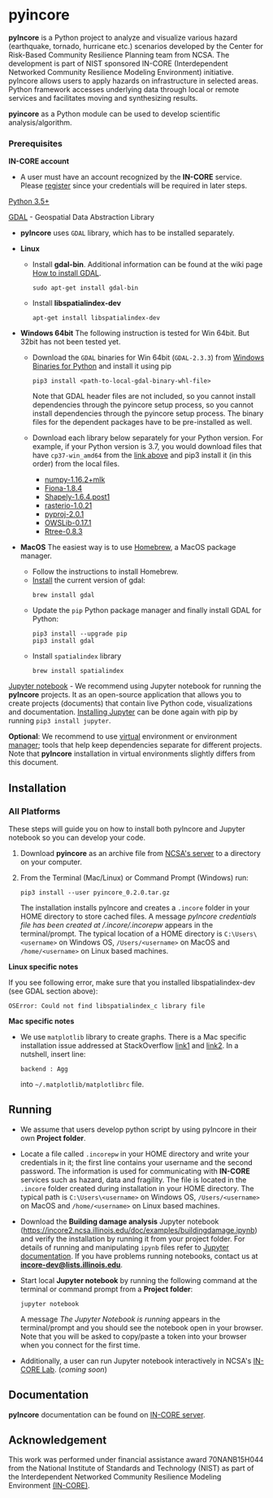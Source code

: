 # pyincore

**pyIncore** is a Python project to analyze and visualize various hazard (earthquake, tornado, hurricane etc.) 
scenarios developed by the Center for Risk-Based Community Resilience Planning team from NCSA. 
The development is part of NIST sponsored IN-CORE (Interdependent Networked Community Resilience Modeling 
Environment) initiative. pyIncore allows users to apply hazards on infrastructure in selected areas. 
Python framework accesses underlying data through local or remote services and facilitates moving and synthesizing 
results.
                      
**pyincore** as a Python module can be used to develop scientific analysis/algorithm.

### Prerequisites

**IN-CORE account**

- A user must have an account recognized by the **IN-CORE** service. Please [register](https://identity.ncsa.illinois.edu/register/UUMK36FU2M) 
since your credentials will be required in later steps.

[Python 3.5+](https://www.python.org)

[GDAL](https://www.gdal.org) - Geospatial Data Abstraction Library
    
- **pyIncore** uses `GDAL` library, which has to be installed separately.

- **Linux** 
    - Install **gdal-bin**. Additional information can be found  at the wiki page [How to install GDAL](https://github.com/domlysz/BlenderGIS/wiki/How-to-install-GDAL).
        ```
        sudo apt-get install gdal-bin
        ```
    - Install **libspatialindex-dev**
        ```
        apt-get install libspatialindex-dev
        ```

- **Windows 64bit**
    The following instruction is tested for Win 64bit. But 32bit has not been tested yet.
    - Download the `GDAL` binaries for Win 64bit (`GDAL-2.3.3`) from [Windows Binaries for Python](https://www.lfd.uci.edu/~gohlke/pythonlibs/#gdal) and install it using pip
        ```
        pip3 install <path-to-local-gdal-binary-whl-file>
        ```
        Note that GDAL header files are not included, so you cannot install dependencies through the pyincore setup process, 
        so you cannot install dependencies through the pyincore setup process. The binary files for the dependent packages 
        have to be pre-installed as well. 
    - Download each library below separately for your Python version. For example, if your Python version is 3.7, 
    you would download files that have `cp37-win_amd64` from the [link above](https://www.lfd.uci.edu/~gohlke/pythonlibs/) 
    and pip3 install it (in this order) from the local files.

        - [numpy-1.16.2+mlk](https://www.lfd.uci.edu/~gohlke/pythonlibs/#numpy)
        - [Fiona-1.8.4](https://www.lfd.uci.edu/~gohlke/pythonlibs/#fiona)
        - [Shapely-1.6.4.post1](https://www.lfd.uci.edu/~gohlke/pythonlibs/#shapely)
        - [rasterio-1.0.21](https://www.lfd.uci.edu/~gohlke/pythonlibs/#rasterio)
        - [pyproj-2.0.1](https://www.lfd.uci.edu/~gohlke/pythonlibs/#pyproj)
        - [OWSLib-0.17.1](https://www.lfd.uci.edu/~gohlke/pythonlibs/#owslib)
        - [Rtree-0.8.3](https://www.lfd.uci.edu/~gohlke/pythonlibs/#rtree)

- **MacOS**
    The easiest way is to use [Homebrew](https://brew.sh/), a MacOS package manager.
    - Follow the instructions to install Homebrew.
    - [Install](https://medium.com/@vascofernandes_13322/how-to-install-gdal-on-macos-6a76fb5e24a4) the current version of gdal:
        ```
        brew install gdal
        ```
    - Update the `pip` Python package manager and finally install GDAL for Python:
        ```
        pip3 install --upgrade pip
        pip3 install gdal
        ```
    - Install `spatialindex` library
        ```
        brew install spatialindex
        ```    
    
[Jupyter notebook](https://jupyter.org/) - We recommend using Jupyter notebook for running the **pyIncore** projects. 
It as an open-source application that allows you to create projects (documents) that contain live Python code, 
visualizations and documentation. [Installing Jupyter](https://jupyter.org/install.html) can be done again with pip by 
running `pip3 install jupyter`.

**Optional**: We recommend to use [virtual](https://www.pythonforbeginners.com/basics/how-to-use-python-virtualenv/) environment 
or environment [manager](https://www.anaconda.com/distribution/); tools that help keep dependencies separate for different projects. 
Note that **pyIncore** installation in virtual environments slightly differs from this document. 

## Installation

### All Platforms
 
These steps will guide you on how to install both pyIncore and Jupyter notebook so you can develop your code.

1. Download **pyincore** as an archive file from [NCSA's server](https://incore2.ncsa.illinois.edu/) to a directory on your computer.
2. From the Terminal (Mac/Linux) or Command Prompt (Windows) run:
    ```
    pip3 install --user pyincore_0.2.0.tar.gz
    ```
    
    The installation installs pyIncore and creates a `.incore` folder in your HOME directory to store cached files. 
    A message *pyIncore credentials file has been created at <HOME directory>/.incore/.incorepw* appears 
    in the terminal/prompt. The typical location of a HOME directory is `C:\Users\<username>` on Windows OS, `/Users/<username>` on MacOS 
    and `/home/<username>` on Linux based machines.

**Linux specific notes**

If you see following error, make sure that you installed libspatialindex-dev (see GDAL section above):
```
OSError: Could not find libspatialindex_c library file
```

**Mac specific notes**
    
- We use `matplotlib` library to create graphs. There is a Mac specific installation issue addressed at 
StackOverflow [link1](https://stackoverflow.com/questions/4130355/python-matplotlib-framework-under-macosx) and 
[link2](https://stackoverflow.com/questions/21784641/installation-issue-with-matplotlib-python). In a nutshell, 
insert line:
    ```
    backend : Agg
    ```

    into `~/.matplotlib/matplotlibrc` file.

## Running

- We assume that users develop python script by using pyIncore in their own **Project folder**.
- Locate a file called `.incorepw` in your HOME directory and write your credentials in it; the first line contains your username and the second password. 
The information is used for communicating with **IN-CORE** services such as hazard, data and fragility. 
The file is located in the `.incore` folder created during installation in your HOME directory. The typical path is `C:\Users\<username>` on Windows OS, 
`/Users/<username>` on MacOS and `/home/<username>` on Linux based machines.

- Download the **Building damage analysis** Jupyter notebook (<https://incore2.ncsa.illinois.edu/doc/examples/buildingdamage.ipynb>) 
and verify the installation by running it from your project folder. For details of running and manipulating `ipynb` files refer 
to [Jupyter documentation](https://jupyter.readthedocs.io/en/latest/running.html#running). If you have problems running notebooks, 
contact us at **incore-dev@lists.illinois.edu**.

- Start local **Jupyter notebook** by running the following command at the terminal or command prompt from a **Project folder**:
    ```
    jupyter notebook
    ```
       
    A message *The Jupyter Notebook is running* appears in the terminal/prompt 
    and you should see the notebook open in your browser. 
    Note that you will be asked to copy/paste a token into your browser when you connect 
    for the first time.

- Additionally, a user can run Jupyter notebook interactively in NCSA's [IN-CORE Lab](https://incore-jupyter.ncsa.illinois.edu/hub/login). (*coming soon*)


## Documentation

**pyIncore** documentation can be found on [IN-CORE server](http://incore2.ncsa.illinois.edu/).


## Acknowledgement
This work was performed under financial assistance award 70NANB15H044 from 
the National Institute of Standards and Technology (NIST) as part of 
the Interdependent Networked Community Resilience Modeling 
Environment [(IN-CORE)](http://resilience.colostate.edu/in_core.shtml).